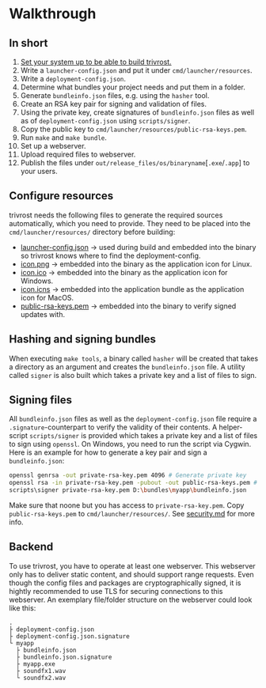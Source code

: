 # Walkthrough

## In short
1. [Set your system up to be able to build trivrost.](building.md)
2. Write a `launcher-config.json` and put it under `cmd/launcher/resources`.
3. Write a `deployment-config.json`.
4. Determine what bundles your project needs and put them in a folder.
5. Generate `bundleinfo.json` files, e.g. using the `hasher` tool.
6. Create an RSA key pair for signing and validation of files.
7. Using the private key, create signatures of `bundleinfo.json` files as well as of `deployment-config.json` using `scripts/signer`.
8. Copy the public key to `cmd/launcher/resources/public-rsa-keys.pem`.
9. Run `make` and `make bundle`.
10. Set up a webserver.
11. Upload required files to webserver.
12. Publish the files under `out/release_files/os/binaryname`[`.exe`/`.app`] to your users.

## Configure resources
trivrost needs the following files to generate the required sources automatically, which you need to provide. They need to be placed into the `cmd/launcher/resources/` directory before building:
* [launcher-config.json](glossary.md#launcher-config) → used during build and embedded into the binary so trivrost knows where to find the deployment-config.
* [icon.png](glossary.md#icon) → embedded into the binary as the application icon for Linux.
* [icon.ico](glossary.md#icon) → embedded into the binary as the application icon for Windows.
* [icon.icns](glossary.md#icon) → embedded into the application bundle as the application icon for MacOS.
* [public-rsa-keys.pem](security.md) → embedded into the binary to verify signed updates with.

## Hashing and signing bundles
When executing `make tools`, a binary called `hasher` will be created that takes a directory as an argument and creates the `bundleinfo.json` file. A utility called `signer` is also built which takes a private key and a list of files to sign.

## Signing files
All `bundleinfo.json` files as well as the `deployment-config.json` file require a `.signature`-counterpart to verify the validity of their contents. A helper-script `scripts/signer` is provided which takes a private key and a list of files to sign using `openssl`. On Windows, you need to run the script via Cygwin. Here is an example for how to generate a key pair and sign a `bundleinfo.json`:
```sh
openssl genrsa -out private-rsa-key.pem 4096 # Generate private key
openssl rsa -in private-rsa-key.pem -pubout -out public-rsa-keys.pem # Extract public key
scripts\signer private-rsa-key.pem D:\bundles\myapp\bundleinfo.json
```
Make sure that noone but you has access to `private-rsa-key.pem`. Copy `public-rsa-keys.pem` to `cmd/launcher/resources/`. See [security.md](security.md#Signing) for more info.

## Backend
To use trivrost, you have to operate at least one webserver. This webserver only has to deliver static content, and should support range requests. Even though the config files and packages are cryptographically signed, it is hightly recommended to use TLS for securing connections to this webserver. An exemplary file/folder structure on the webserver could look like this:
```
.
├ deployment-config.json
├ deployment-config.json.signature
└ myapp
  ├ bundleinfo.json
  ├ bundleinfo.json.signature
  ├ myapp.exe
  ├ soundfx1.wav
  └ soundfx2.wav
```
